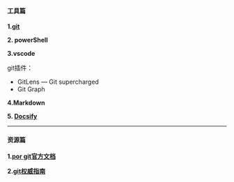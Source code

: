 #### 工具篇

**1.[git](https://git-scm.com/downloads)**

**2. powerShell**

**3.vscode**

git插件：
- GitLens — Git supercharged
- Git Graph

**4.Markdown**

**5. [Docsify](https://docsify.js.org/#/?id=docsify)**

****
#### 资源篇

**1.[por git官方文档](https://git-scm.com/book/en/v2)**

**2.[git权威指南](http://www.worldhello.net/gotgit/)**